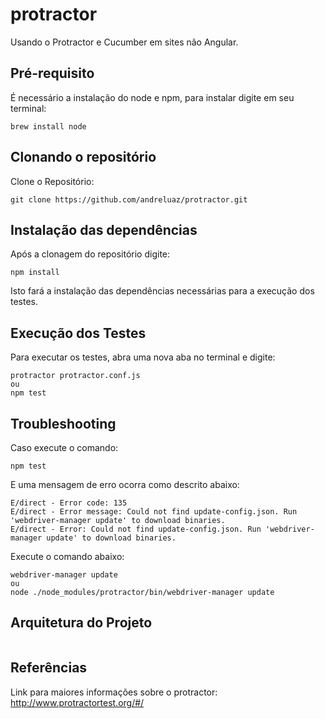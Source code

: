 # protractor
Usando o Protractor e Cucumber em sites não Angular.

## Pré-requisito

É necessário a instalação do node e npm, para instalar digite em seu terminal:

```
brew install node
```

## Clonando o repositório

Clone o Repositório:

```
git clone https://github.com/andreluaz/protractor.git
```

## Instalação das dependências

Após a clonagem do repositório digite:

```
npm install
```

Isto fará a instalação das dependências necessárias para a execução dos testes.

## Execução dos Testes

Para executar os testes, abra uma nova aba no terminal e digite:

```
protractor protractor.conf.js
ou
npm test
```

## Troubleshooting

Caso execute o comando:

```
npm test
```

E uma mensagem de erro ocorra como descrito abaixo:

```
E/direct - Error code: 135
E/direct - Error message: Could not find update-config.json. Run 'webdriver-manager update' to download binaries.
E/direct - Error: Could not find update-config.json. Run 'webdriver-manager update' to download binaries.
```
Execute o comando abaixo:

```
webdriver-manager update
ou
node ./node_modules/protractor/bin/webdriver-manager update
```

## Arquitetura do Projeto

```

```

## Referências

Link para maiores informações sobre o protractor: http://www.protractortest.org/#/
